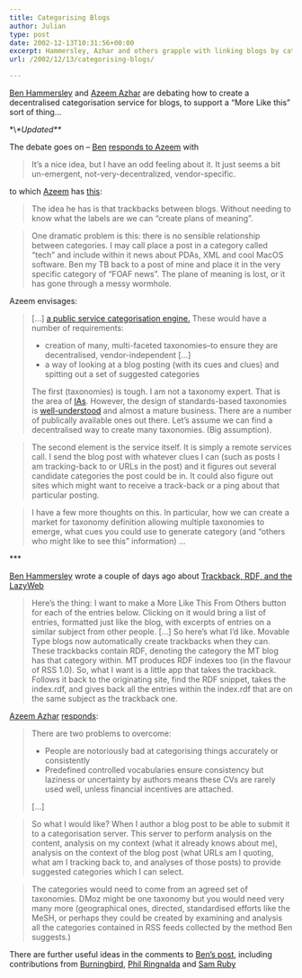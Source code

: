 ```yaml
---
title: Categorising Blogs
author: Julian
type: post
date: 2002-12-13T10:31:56+00:00
excerpt: Hammersley, Azhar and others grapple with linking blogs by category
url: /2002/12/13/categorising-blogs/

---
```

[Ben Hammersley][1] and [Azeem Azhar][2] are debating how to create a decentralised categorisation service for blogs, to support a &#8220;More Like this&#8221; sort of thing&#8230;
  
<!--more-->


  
\*\\*\*Updated\*\**
  
The debate goes on &#8211; [Ben][1] [responds to Azeem][3] with

> It&#8217;s a nice idea, but I have an odd feeling about it. It just seems a bit un-emergent, not-very-decentralized, vendor-specific.

to which [Azeem][2] has [this][4]:

> The idea he has is that trackbacks between blogs. Without needing to know what the labels are we can &#8220;create plans of meaning&#8221;.
  
> One dramatic problem is this: there is no sensible relationship between categories. I may call place a post in a category called &#8220;tech&#8221; and include within it news about PDAs, XML and cool MacOS software. Ben my TB back to a post of mine and place it in the very specific category of &#8220;FOAF news&#8221;. The plane of meaning is lost, or it has gone through a messy wormhole. 

Azeem envisages:

> [&#8230;] [a public service categorisation engine.][5] These would have a number of requirements:
> 
>   * creation of many, multi-faceted taxonomies&#8211;to ensure they are decentralised, vendor-independent [&#8230;]
>   * a way of looking at a blog posting (with its cues and clues) and spitting out a set of suggested categories
> 
> The first (taxonomies) is tough. I am not a taxonomy expert. That is the area of [IAs][6]. However, the design of standards-based taxonomies is [well-understood][7] and almost a mature business. There are a number of publically available ones out there. Let&#8217;s assume we can find a decentralised way to create many taxonomies. (Big assumption).
  
> The second element is the service itself. It is simply a remote services call. I send the blog post with whatever clues I can (such as posts I am tracking-back to or URLs in the post) and it figures out several candidate categories the post could be in. It could also figure out sites which might want to receive a track-back or a ping about that particular posting.
  
> I have a few more thoughts on this. In particular, how we can create a market for taxonomy definition allowing multiple taxonomies to emerge, what cues you could use to generate category (and &#8220;others who might like to see this&#8221; information) &#8230;

\***
  
[Ben Hammersley][1] wrote a couple of days ago about [Trackback, RDF, and the LazyWeb][8] 

> Here&#8217;s the thing: I want to make a More Like This From Others button for each of the entries below. Clicking on it would bring a list of entries, formatted just like the blog, with excerpts of entries on a similar subject from other people. [&#8230;] So here&#8217;s what I&#8217;d like. Movable Type blogs now automatically create trackbacks when they can. These trackbacks contain RDF, denoting the category the MT blog has that category within. MT produces RDF indexes too (in the flavour of RSS 1.0). So, what I want is a little app that takes the trackback. Follows it back to the originating site, find the RDF snippet, takes the index.rdf, and gives back all the entries within the index.rdf that are on the same subject as the trackback one.

[Azeem Azhar][2] [responds][9]:

> There are two problems to overcome:
> 
>   * People are notoriously bad at categorising things accurately or consistently
>   * Predefined controlled vocabularies ensure consistency but laziness or uncertainty by authors means these CVs are rarely used well, unless financial incentives are attached.
> 
> [&#8230;]
  
> So what I would like? When I author a blog post to be able to submit it to a categorisation server. This server to perform analysis on the content, analysis on my context (what it already knows about me), analysis on the context of the blog post (what URLs am I quoting, what am I tracking back to, and analyses of those posts) to provide suggested categories which I can select.
  
> The categories would need to come from an agreed set of taxonomies. DMoz might be one taxonomy but you would need very many more (geographical ones, directed, standardised efforts like the MeSH, or perhaps they could be created by examining and analysis all the categories contained in RSS feeds collected by the method Ben suggests.) 

There are further useful ideas in the comments to [Ben&#8217;s post][10], including contributions from [Burningbird][11], [Phil Ringnalda][12] and [Sam Ruby][13]

 [1]: https://www.benhammersley.com/
 [2]: https://azeem.azhar.co.uk/
 [3]: https://www.benhammersley.com/archives/003379.html#003379
 [4]: https://azeem.azhar.co.uk/archives/000261.php
 [5]: https://www.monkeyx.com/archives/www_semantic_web/categorisation_server.html
 [6]: https://www.iaslash.org/
 [7]: https://www.boxesandarrows.com/archives/all_about_facets_controlled_vocabularies.php
 [8]: https://www.benhammersley.com/archives/003371.html#003371 "Ben Hammersley.com: Trackback, RDF, and the LazyWeb"
 [9]: https://azeem.azhar.co.uk/archives/000261.php "azeem.azhar.co.uk: Auto trackback and categorising blogs"
 [10]: https://www.benhammersley.com/archives/003371.html#003371
 [11]: https://weblog.burningbird.net/
 [12]: https://philringnalda.com/
 [13]: https://www.intertwingly.net/blog/